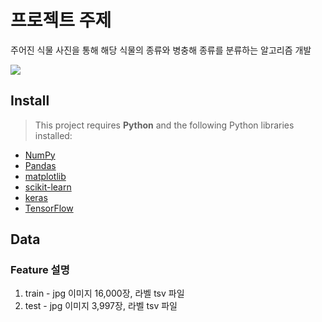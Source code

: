 # 프로젝트 주제

주어진 식물 사진을 통해 해당 식물의 종류와 병충해 종류를 분류하는 알고리즘 개발

![](C:/Users/yooinsun/Desktop/leaf.png)

## Install

> This project requires **Python** and the following Python libraries installed:

- [NumPy](http://www.numpy.org/)
- [Pandas](http://pandas.pydata.org/)
- [matplotlib](http://matplotlib.org/)
- [scikit-learn](http://scikit-learn.org/stable/)
- [keras](https://keras.io/)
- [TensorFlow](https://www.tensorflow.org/)

## Data

### Feature 설명
1. train - jpg 이미지 16,000장, 라벨 tsv 파일
2. test - jpg 이미지 3,997장, 라벨 tsv 파일



